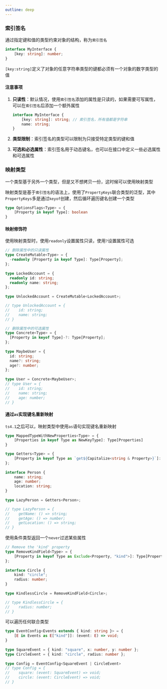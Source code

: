 ```yaml
---
outline: deep
---
```


### 索引签名

通过指定键和值的类型约束对象的结构，称为`索引签名`

```typescript
interface MyInterface {
    [key: string]: number;
}
```

`[key:string]`定义了对象的任意字符串类型的键都必须有一个对象的数字类型的值

#### 注意事项

1. **只读性**：默认情况，使用`索引签名`添加的属性是只读的，如果需要可写属性，可以在`索引签名`后添加一个额外属性

   ```typescript
   interface MyInterface {
       [key: string]: string; // 索引签名，所有值都是字符串
       name: string;
   }
   ```

2. **类型限制**：索引签名的类型可以限制为只接受特定类型的键和值

3. **可选和必选属性**：索引签名用于动态键名，也可以在接口中定义一些必选属性和可选属性

### 映射类型

一个类型基于另外一个类型，但是又不想拷贝一份，这时候可以使用映射类型

映射类型是基于`索引签名`的语法上，使用了`PropertyKeys`联合类型的泛型，其中`PropertyKeys`多是通过`keyof`创建，然后循环遍历键名创建一个类型

```typescript
type OptionsFlags<Type> = {
    [Property in keyof Type]: boolean
}
```

#### 映射修饰符

使用映射类型时，使用`readonly`设置属性只读，使用`?`设置属性可选

```typescript
// 删除属性中的只读属性
type CreateMutable<Type> = {
  -readonly [Property in keyof Type]: Type[Property];
};
 
type LockedAccount = {
  readonly id: string;
  readonly name: string;
};
 
type UnlockedAccount = CreateMutable<LockedAccount>;

// type UnlockedAccount = {
//    id: string;
//    name: string;
// }

```

```typescript
// 删除属性中的可选属性
type Concrete<Type> = {
  [Property in keyof Type]-?: Type[Property];
};
 
type MaybeUser = {
  id: string;
  name?: string;
  age?: number;
};
 
type User = Concrete<MaybeUser>;
// type User = {
//    id: string;
//    name: string;
//    age: number;
// }

```

#### 通过`as`实现键名重新映射

`ts4.1`之后可以，映射类型中使用`as`语句实现键名重新映射

```typescript
type MappedTypeWithNewProperties<Type> = {
    [Properties in keyof Type as NewKeyType]: Type[Properties]
}
```

```typescript
type Getters<Type> = {
    [Property in keyof Type as `get${Capitalize<string & Property>}`]: () => Type[Property]
};
 
interface Person {
    name: string;
    age: number;
    location: string;
}
 
type LazyPerson = Getters<Person>;

// type LazyPerson = {
//    getName: () => string;
//    getAge: () => number;
//    getLocation: () => string;
// }
```

使用条件类型返回一个`never`过滤某些属性

```typescript
// Remove the 'kind' property
type RemoveKindField<Type> = {
    [Property in keyof Type as Exclude<Property, "kind">]: Type[Property]
};
 
interface Circle {
    kind: "circle";
    radius: number;
}
 
type KindlessCircle = RemoveKindField<Circle>;

// type KindlessCircle = {
//    radius: number;
// }

```

可以遍历任何联合类型

```typescript
type EventConfig<Events extends { kind: string }> = {
    [E in Events as E["kind"]]: (event: E) => void;
}
 
type SquareEvent = { kind: "square", x: number, y: number };
type CircleEvent = { kind: "circle", radius: number };
 
type Config = EventConfig<SquareEvent | CircleEvent>
// type Config = {
//    square: (event: SquareEvent) => void;
//    circle: (event: CircleEvent) => void;
// }
```

